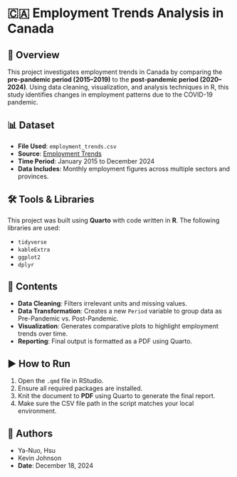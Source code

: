# 🇨🇦 Employment Trends Analysis in Canada

## 📝 Overview
This project investigates employment trends in Canada by comparing the **pre-pandemic period (2015–2019)** to the **post-pandemic period (2020–2024)**. Using data cleaning, visualization, and analysis techniques in R, this study identifies changes in employment patterns due to the COVID-19 pandemic.

## 📊 Dataset
- **File Used**: `employment_trends.csv`
- **Source**: [Employment Trends]([https://www.statcan.gc.ca/](https://www.kaggle.com/datasets/noeyislearning/employment-trends))
- **Time Period**: January 2015 to December 2024
- **Data Includes**: Monthly employment figures across multiple sectors and provinces.

## 🛠️ Tools & Libraries
This project was built using **Quarto** with code written in **R**. The following libraries are used:

- `tidyverse`
- `kableExtra`
- `ggplot2`
- `dplyr`

## 📂 Contents
- **Data Cleaning**: Filters irrelevant units and missing values.
- **Data Transformation**: Creates a new `Period` variable to group data as Pre-Pandemic vs. Post-Pandemic.
- **Visualization**: Generates comparative plots to highlight employment trends over time.
- **Reporting**: Final output is formatted as a PDF using Quarto.

## ▶️ How to Run
1. Open the `.qmd` file in RStudio.
2. Ensure all required packages are installed.
3. Knit the document to **PDF** using Quarto to generate the final report.
4. Make sure the CSV file path in the script matches your local environment.

## 👥 Authors
- Ya-Nuo, Hsu  
- Kevin Johnson  
- **Date**: December 18, 2024
